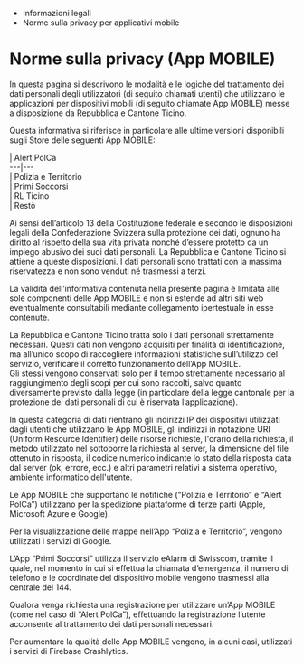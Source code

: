   * Informazioni legali
  * Norme sulla privacy per applicativi mobile

#  Norme sulla privacy (App MOBILE)

In questa pagina si descrivono le modalità e le logiche del trattamento dei
dati personali degli utilizzatori (di seguito chiamati utenti) che utilizzano
le applicazioni per dispositivi mobili (di seguito chiamate App MOBILE) messe
a disposizione da Repubblica e Cantone Ticino.

Questa informativa si riferisce in particolare alle ultime versioni
disponibili sugli Store delle seguenti App MOBILE:

| Alert PolCa  
---|---  
| Polizia e Territorio  
| Primi Soccorsi  
| RL Ticino  
| Restò  
  
Ai sensi dell’articolo 13 della Costituzione federale e secondo le
disposizioni legali della Confederazione Svizzera sulla protezione dei dati,
ognuno ha diritto al rispetto della sua vita privata nonché d’essere protetto
da un impiego abusivo dei suoi dati personali. La Repubblica e Cantone Ticino
si attiene a queste disposizioni. I dati personali sono trattati con la
massima riservatezza e non sono venduti né trasmessi a terzi.

La validità dell’informativa contenuta nella presente pagina è limitata alle
sole componenti delle App MOBILE e non si estende ad altri siti web
eventualmente consultabili mediante collegamento ipertestuale in esse
contenute.

La Repubblica e Cantone Ticino tratta solo i dati personali strettamente
necessari. Questi dati non vengono acquisiti per finalità di identificazione,
ma all’unico scopo di raccogliere informazioni statistiche sull’utilizzo del
servizio, verificare il corretto funzionamento dell’App MOBILE.  
Gli stessi vengono conservati solo per il tempo strettamente necessario al
raggiungimento degli scopi per cui sono raccolti, salvo quanto diversamente
previsto dalla legge (in particolare della legge cantonale per la protezione
dei dati personali di cui è riservata l’applicazione).

In questa categoria di dati rientrano gli indirizzi IP dei dispositivi
utilizzati dagli utenti che utilizzano le App MOBILE, gli indirizzi in
notazione URI (Uniform Resource Identifier) delle risorse richieste, l'orario
della richiesta, il metodo utilizzato nel sottoporre la richiesta al server,
la dimensione del file ottenuto in risposta, il codice numerico indicante lo
stato della risposta data dal server (ok, errore, ecc.) e altri parametri
relativi a sistema operativo, ambiente informatico dell'utente.

Le App MOBILE che supportano le notifiche (“Polizia e Territorio” e “Alert
PolCa”) utilizzano per la spedizione piattaforme di terze parti (Apple,
Microsoft Azure e Google).

Per la visualizzazione delle mappe nell’App “Polizia e Territorio”, vengono
utilizzati i servizi di Google.

L’App “Primi Soccorsi” utilizza il servizio eAlarm di Swisscom, tramite il
quale, nel momento in cui si effettua la chiamata d’emergenza, il numero di
telefono e le coordinate del dispositivo mobile vengono trasmessi alla
centrale del 144.

Qualora venga richiesta una registrazione per utilizzare un’App MOBILE (come
nel caso di “Alert PolCa”), effettuando la registrazione l’utente acconsente
al trattamento dei dati personali necessari.

Per aumentare la qualità delle App MOBILE vengono, in alcuni casi, utilizzati
i servizi di Firebase Crashlytics.

